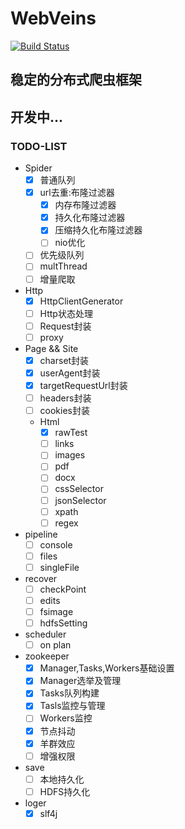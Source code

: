# WebVeins
[![Build Status](https://travis-ci.org/xiongbeer/WebVeins.svg?branch=master)](https://travis-ci.org/xiongbeer/WebVeins)
## 稳定的分布式爬虫框架
## 开发中...
### TODO-LIST
- Spider
    * [x] 普通队列
    * [x] url去重:布隆过滤器
        * [x] 内存布隆过滤器
        * [x] 持久化布隆过滤器
        * [x] 压缩持久化布隆过滤器
        * [ ] nio优化
    * [ ] 优先级队列
    * [ ] multThread
    * [ ] 增量爬取
- Http
    * [x] HttpClientGenerator
    * [ ] Http状态处理
    * [ ] Request封装
    * [ ] proxy
- Page && Site
    * [x] charset封装
    * [x] userAgent封装
    * [x] targetRequestUrl封装
    * [ ] headers封装
    * [ ] cookies封装
    - Html
        * [x] rawTest
        * [ ] links
        * [ ] images
        * [ ] pdf
        * [ ] docx
        * [ ] cssSelector
        * [ ] jsonSelector
        * [ ] xpath
        * [ ] regex
- pipeline
    * [ ] console
    * [ ] files
    * [ ] singleFile
- recover
    * [ ] checkPoint
    * [ ] edits
    * [ ] fsimage
    * [ ] hdfsSetting
- scheduler
    * [ ] on plan
- zookeeper
    * [x] Manager,Tasks,Workers基础设置
    * [x] Manager选举及管理
    * [x] Tasks队列构建
    * [x] Tasls监控与管理
    * [ ] Workers监控
    * [x] 节点抖动
    * [x] 羊群效应
    * [ ] 增强权限
- save
    * [ ] 本地持久化
    * [ ] HDFS持久化
- loger
    * [x] slf4j
